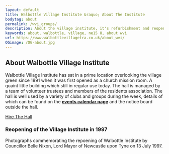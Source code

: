 ```yaml
---
layout: default
title: Walbottle Village Institute &raquo; About The Institute
bodytag: about
permalink: /wvi_groups/
description: About the village institute, it's refurbishment and reopening in July 1997.
keywords: about, walbottle, village, ne15 8, about wvi
url: https://www.walbottlevillagetra.co.uk/about_wvi/
OGimage: /OG-about.jpg
---
```

<div class="container-fluid">
	<div class="row intro">  
	  	<div class="col-sm-8 col-xs-12">
			<h2><strong>About Walbottle Village Institute</strong></h2>
			<p>Walbottle Village Institute has sat in a prime location overlooking the village green since 1891 when it was first opened as a church mission room. A quaint little building which still in regular use today. The hall is managed by a team of volunteer trustees and members of the residents association. The hall is well used by a variety of clubs and groups during the week, details of which can be found on the <a href="wvi_events_calendar.html" title="visit the events calendar page" target="_self"><strong>events calendar page</strong></a> and the notice board outside the hall.</p>
		</div>  
	  	<div class="col-sm-4 col-xs-12">
			<a href="wvi_hire.html" title="hire the institute hall" target="_self" class="hire" accesskey="h">Hire The Hall</a>
		</div>   
	</div> 
	<div class="row">
		<div class="col-sm-10 col-sm-offset-1 col-xs-12 aboutWrap">
			<h3><strong>Reopening of the Village Institute in 1997</strong></h3>
			<p>Photographs commemorating the repoening of Walbottle Institute by Councillor Belle Nixon, Lord Mayor of Newcastle upon Tyne on 13 July 1997.</p>
		<div class="fotorama" data-nav="thumbs" data-thumbwidth="125" data-thumbheight="84" data-thumbmargin="10" data-height="60%" data-fit="contain" data-transition="crossfade" data-keyboard="true" data-arrows="true" data-click="true" data-swipe="true" data-trackpad="true">
		    <a href="../assets/images/wvi-opening/institute-re-opening-1997-1.jpg" data-thumb="../assets/images/thumbs-84px/wvi-opening/institute-re-opening-1997-1-thumb.jpg"  alt="The reopening of Walbottle Village Institute by Councillor Belle Nixon, Lord Mayor of Newcastle upon Tyne on 13 July 1997" class="img-responsive"></a>
		    <a href="../assets/images/wvi-opening/institute-re-opening-1997-2.jpg" data-thumb="../assets/images/thumbs-84px/wvi-opening/institute-re-opening-1997-2-thumb.jpg"  alt="The reopening of Walbottle Village Institute by Councillor Belle Nixon, Lord Mayor of Newcastle upon Tyne on 13 July 1997" class="img-responsive"></a>
		    <a href="../assets/images/wvi-opening/institute-re-opening-1997-3.jpg" data-thumb="../assets/images/thumbs-84px/wvi-opening/institute-re-opening-1997-3-thumb.jpg"  alt="The reopening of Walbottle Village Institute by Councillor Belle Nixon, Lord Mayor of Newcastle upon Tyne on 13 July 1997" class="img-responsive"></a>
		    <a href="../assets/images/wvi-opening/institute-re-opening-1997-4.jpg" data-thumb="../assets/images/thumbs-84px/wvi-opening/institute-re-opening-1997-4-thumb.jpg"  alt="The reopening of Walbottle Village Institute by Councillor Belle Nixon, Lord Mayor of Newcastle upon Tyne on 13 July 1997" class="img-responsive"></a>
		    <a href="../assets/images/wvi-opening/institute-re-opening-1997-5.jpg" data-thumb="../assets/images/thumbs-84px/wvi-opening/institute-re-opening-1997-5-thumb.jpg"  alt="The reopening of Walbottle Village Institute by Councillor Belle Nixon, Lord Mayor of Newcastle upon Tyne on 13 July 1997" class="img-responsive"></a>
		    <a href="../assets/images/wvi-opening/institute-re-opening-1997-6.jpg" data-thumb="../assets/images/thumbs-84px/wvi-opening/institute-re-opening-1997-6-thumb.jpg"  alt="The reopening of Walbottle Village Institute by Councillor Belle Nixon, Lord Mayor of Newcastle upon Tyne on 13 July 1997" class="img-responsive"></a>
		    <a href="../assets/images/wvi-opening/institute-re-opening-1997-7.jpg" data-thumb="../assets/images/thumbs-84px/wvi-opening/institute-re-opening-1997-7-thumb.jpg"  alt="The reopening of Walbottle Village Institute by Councillor Belle Nixon, Lord Mayor of Newcastle upon Tyne on 13 July 1997" class="img-responsive"></a>
		    <a href="../assets/images/wvi-opening/institute-re-opening-1997-8.jpg" data-thumb="../assets/images/thumbs-84px/wvi-opening/institute-re-opening-1997-8-thumb.jpg"  alt="The reopening of Walbottle Village Institute by Councillor Belle Nixon, Lord Mayor of Newcastle upon Tyne on 13 July 1997" class="img-responsive"></a>
		    <a href="../assets/images/wvi-opening/institute-re-opening-1997-9.jpg" data-thumb="../assets/images/thumbs-84px/wvi-opening/institute-re-opening-1997-9-thumb.jpg"  alt="The reopening of Walbottle Village Institute by Councillor Belle Nixon, Lord Mayor of Newcastle upon Tyne on 13 July 1997" class="img-responsive"></a>
		    <a href="../assets/images/wvi-opening/institute-re-opening-1997-10.jpg" data-thumb="../assets/images/thumbs-84px/wvi-opening/institute-re-opening-1997-10-thumb.jpg"  alt="The reopening of Walbottle Village Institute by Councillor Belle Nixon, Lord Mayor of Newcastle upon Tyne on 13 July 1997" class="img-responsive"></a>
		    <a href="../assets/images/wvi-opening/institute-re-opening-1997-11.jpg" data-thumb="../assets/images/thumbs-84px/wvi-opening/institute-re-opening-1997-11-thumb.jpg"  alt="The reopening of Walbottle Village Institute by Councillor Belle Nixon, Lord Mayor of Newcastle upon Tyne on 13 July 1997" class="img-responsive"></a>
		    <a href="../assets/images/wvi-opening/institute-re-opening-1997-12.jpg" data-thumb="../assets/images/thumbs-84px/wvi-opening/institute-re-opening-1997-12-thumb.jpg"  alt="The reopening of Walbottle Village Institute by Councillor Belle Nixon, Lord Mayor of Newcastle upon Tyne on 13 July 1997" class="img-responsive"></a>
		    <a href="../assets/images/wvi-opening/institute-re-opening-1997-13.jpg" data-thumb="../assets/images/thumbs-84px/wvi-opening/institute-re-opening-1997-13-thumb.jpg"  alt="The reopening of Walbottle Village Institute by Councillor Belle Nixon, Lord Mayor of Newcastle upon Tyne on 13 July 1997" class="img-responsive"></a>
		    <a href="../assets/images/wvi-opening/institute-re-opening-1997-14.jpg" data-thumb="../assets/images/thumbs-84px/wvi-opening/institute-re-opening-1997-14-thumb.jpg"  alt="The reopening of Walbottle Village Institute by Councillor Belle Nixon, Lord Mayor of Newcastle upon Tyne on 13 July 1997" class="img-responsive"></a>
		    <a href="../assets/images/wvi-opening/institute-re-opening-1997-15.jpg" data-thumb="../assets/images/thumbs-84px/wvi-opening/institute-re-opening-1997-15-thumb.jpg"  alt="The reopening of Walbottle Village Institute by Councillor Belle Nixon, Lord Mayor of Newcastle upon Tyne on 13 July 1997" class="img-responsive"></a>
		    <a href="../assets/images/wvi-opening/institute-re-opening-1997-16.jpg" data-thumb="../assets/images/thumbs-84px/wvi-opening/institute-re-opening-1997-16-thumb.jpg"  alt="The reopening of Walbottle Village Institute by Councillor Belle Nixon, Lord Mayor of Newcastle upon Tyne on 13 July 1997" class="img-responsive"></a>
		    <a href="../assets/images/wvi-opening/institute-re-opening-1997-17.jpg" data-thumb="../assets/images/thumbs-84px/wvi-opening/institute-re-opening-1997-17-thumb.jpg"  alt="The reopening of Walbottle Village Institute by Councillor Belle Nixon, Lord Mayor of Newcastle upon Tyne on 13 July 1997" class="img-responsive"></a>
		    <a href="../assets/images/wvi-opening/institute-re-opening-1997-18.jpg" data-thumb="../assets/images/thumbs-84px/wvi-opening/institute-re-opening-1997-18-thumb.jpg"  alt="The reopening of Walbottle Village Institute by Councillor Belle Nixon, Lord Mayor of Newcastle upon Tyne on 13 July 1997" class="img-responsive"></a>
		    <a href="../assets/images/wvi-opening/institute-re-opening-1997-19.jpg" data-thumb="../assets/images/thumbs-84px/wvi-opening/institute-re-opening-1997-19-thumb.jpg"  alt="The reopening of Walbottle Village Institute by Councillor Belle Nixon, Lord Mayor of Newcastle upon Tyne on 13 July 1997" class="img-responsive"></a>
		    <a href="../assets/images/wvi-opening/institute-re-opening-1997-20.jpg" data-thumb="../assets/images/thumbs-84px/wvi-opening/institute-re-opening-1997-20-thumb.jpg"  alt="The reopening of Walbottle Village Institute by Councillor Belle Nixon, Lord Mayor of Newcastle upon Tyne on 13 July 1997" class="img-responsive"></a>
		    <a href="../assets/images/wvi-opening/institute-re-opening-1997-21.jpg" data-thumb="../assets/images/thumbs-84px/wvi-opening/institute-re-opening-1997-21-thumb.jpg"  alt="The reopening of Walbottle Village Institute by Councillor Belle Nixon, Lord Mayor of Newcastle upon Tyne on 13 July 1997" class="img-responsive"></a>
		    <a href="../assets/images/wvi-opening/institute-re-opening-1997-22.jpg" data-thumb="../assets/images/thumbs-84px/wvi-opening/institute-re-opening-1997-22-thumb.jpg"  alt="The reopening of Walbottle Village Institute by Councillor Belle Nixon, Lord Mayor of Newcastle upon Tyne on 13 July 1997" class="img-responsive"></a>
		    <a href="../assets/images/wvi-opening/institute-re-opening-1997-23.jpg" data-thumb="../assets/images/thumbs-84px/wvi-opening/institute-re-opening-1997-23-thumb.jpg"  alt="The reopening of Walbottle Village Institute by Councillor Belle Nixon, Lord Mayor of Newcastle upon Tyne on 13 July 1997" class="img-responsive"></a>
		    <a href="../assets/images/wvi-opening/institute-re-opening-1997-24.jpg" data-thumb="../assets/images/thumbs-84px/wvi-opening/institute-re-opening-1997-24-thumb.jpg"  alt="The reopening of Walbottle Village Institute by Councillor Belle Nixon, Lord Mayor of Newcastle upon Tyne on 13 July 1997" class="img-responsive"></a>
		    <a href="../assets/images/wvi-opening/institute-re-opening-1997-25.jpg" data-thumb="../assets/images/thumbs-84px/wvi-opening/institute-re-opening-1997-25-thumb.jpg"  alt="The reopening of Walbottle Village Institute by Councillor Belle Nixon, Lord Mayor of Newcastle upon Tyne on 13 July 1997" class="img-responsive"></a>
		    <a href="../assets/images/wvi-opening/institute-re-opening-1997-26.jpg" data-thumb="../assets/images/thumbs-84px/wvi-opening/institute-re-opening-1997-26-thumb.jpg"  alt="The reopening of Walbottle Village Institute by Councillor Belle Nixon, Lord Mayor of Newcastle upon Tyne on 13 July 1997" class="img-responsive"></a>
		    <a href="../assets/images/wvi-opening/institute-re-opening-1997-27.jpg" data-thumb="../assets/images/thumbs-84px/wvi-opening/institute-re-opening-1997-27-thumb.jpg"  alt="The reopening of Walbottle Village Institute by Councillor Belle Nixon, Lord Mayor of Newcastle upon Tyne on 13 July 1997" class="img-responsive"></a>
		    <a href="../assets/images/wvi-opening/institute-re-opening-1997-28.jpg" data-thumb="../assets/images/thumbs-84px/wvi-opening/institute-re-opening-1997-28-thumb.jpg"  alt="The reopening of Walbottle Village Institute by Councillor Belle Nixon, Lord Mayor of Newcastle upon Tyne on 13 July 1997" class="img-responsive"></a>
		    <a href="../assets/images/wvi-opening/institute-re-opening-1997-29.jpg" data-thumb="../assets/images/thumbs-84px/wvi-opening/institute-re-opening-1997-29-thumb.jpg"  alt="The reopening of Walbottle Village Institute by Councillor Belle Nixon, Lord Mayor of Newcastle upon Tyne on 13 July 1997" class="img-responsive"></a>
		    <a href="../assets/images/wvi-opening/institute-re-opening-1997-30.jpg" data-thumb="../assets/images/thumbs-84px/wvi-opening/institute-re-opening-1997-30-thumb.jpg"  alt="The reopening of Walbottle Village Institute by Councillor Belle Nixon, Lord Mayor of Newcastle upon Tyne on 13 July 1997" class="img-responsive"></a>
		    <a href="../assets/images/wvi-opening/institute-re-opening-1997-31.jpg" data-thumb="../assets/images/thumbs-84px/wvi-opening/institute-re-opening-1997-31-thumb.jpg"  alt="The reopening of Walbottle Village Institute by Councillor Belle Nixon, Lord Mayor of Newcastle upon Tyne on 13 July 1997" class="img-responsive"></a>
		    <a href="../assets/images/wvi-opening/institute-re-opening-1997-32.jpg" data-thumb="../assets/images/thumbs-84px/wvi-opening/institute-re-opening-1997-32-thumb.jpg"  alt="The reopening of Walbottle Village Institute by Councillor Belle Nixon, Lord Mayor of Newcastle upon Tyne on 13 July 1997" class="img-responsive"></a>
		    <a href="../assets/images/wvi-opening/institute-re-opening-1997-33.jpg" data-thumb="../assets/images/thumbs-84px/wvi-opening/institute-re-opening-1997-33-thumb.jpg"  alt="The reopening of Walbottle Village Institute by Councillor Belle Nixon, Lord Mayor of Newcastle upon Tyne on 13 July 1997" class="img-responsive"></a>
		    <a href="../assets/images/wvi-opening/institute-re-opening-1997-34.jpg" data-thumb="../assets/images/thumbs-84px/wvi-opening/institute-re-opening-1997-34-thumb.jpg"  alt="The reopening of Walbottle Village Institute by Councillor Belle Nixon, Lord Mayor of Newcastle upon Tyne on 13 July 1997" class="img-responsive"></a>
		    <a href="../assets/images/wvi-opening/institute-re-opening-1997-35.jpg" data-thumb="../assets/images/thumbs-84px/wvi-opening/institute-re-opening-1997-35-thumb.jpg"  alt="The reopening of Walbottle Village Institute by Councillor Belle Nixon, Lord Mayor of Newcastle upon Tyne on 13 July 1997" class="img-responsive"></a>
		    <a href="../assets/images/wvi-opening/institute-re-opening-1997-36.jpg" data-thumb="../assets/images/thumbs-84px/wvi-opening/institute-re-opening-1997-36-thumb.jpg"  alt="The reopening of Walbottle Village Institute by Councillor Belle Nixon, Lord Mayor of Newcastle upon Tyne on 13 July 1997" class="img-responsive"></a>
		</div>
		</div> 
	</div>
</div> <!-- /container -->
